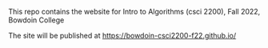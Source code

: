 
This repo contains the website for Intro to Algorithms (csci 2200), Fall 2022, Bowdoin College 

The site will be published at https://bowdoin-csci2200-f22.github.io/
